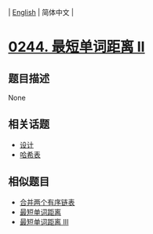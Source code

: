 
| [English](README_EN.md) | 简体中文 |
# [0244. 最短单词距离 II](https://leetcode-cn.com/problems/shortest-word-distance-ii/)
## 题目描述
None
## 相关话题
- [设计](https://leetcode-cn.com/tag/design)
- [哈希表](https://leetcode-cn.com/tag/hash-table)
## 相似题目
- [合并两个有序链表](../merge-two-sorted-lists/README.md)
- [最短单词距离](../shortest-word-distance/README.md)
- [最短单词距离 III](../shortest-word-distance-iii/README.md)
